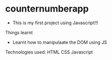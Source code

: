 # counternumberapp

- This is my first project using Javascript!!!

Things learnt
- Learnt how to manipulaate the DOM using JS

Technologies used:
HTML
CSS
Javascript
